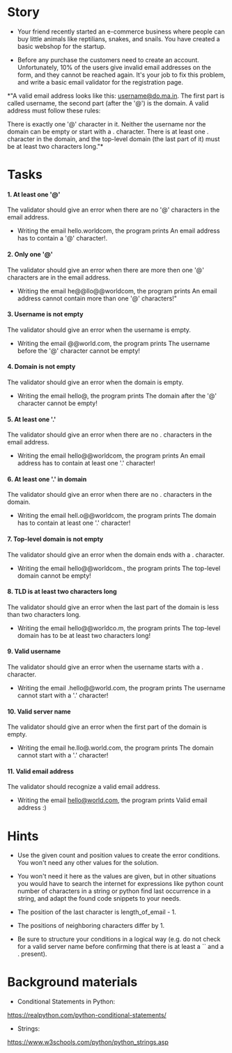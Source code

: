 # Story
- Your friend recently started an e-commerce business where people can buy little animals like reptilians, snakes, and snails. You have created a basic webshop for the startup.

- Before any purchase the customers need to create an account. Unfortunately, 10% of the users give invalid email addresses on the form, and they cannot be reached again. It's your job to fix this problem, and write a basic email validator for the registration page.


*"A valid email address looks like this: username@do.ma.in. The first part is called username, the second part (after the '@') is the domain. A valid address must follow these rules:

There is exactly one '@' character in it.
Neither the username nor the domain can be empty or start with a . character.
There is at least one . character in the domain, and the top-level domain (the last part of it) must be at least two characters long."*

# Tasks
#### 1. At least one '@'
The validator should give an error when there are no '@' characters in the email address.

- Writing the email hello.worldcom, the program prints An email address has to contain a '@' character!.

#### 2. Only one '@'
The validator should give an error when there are more then one '@' characters are in the email address.

- Writing the email he@@llo@@worldcom, the program prints An email address cannot contain more than one '@' characters!"

#### 3. Username is not empty
The validator should give an error when the username is empty.

- Writing the email @@world.com, the program prints The username before the '@' character cannot be empty!

#### 4. Domain is not empty
The validator should give an error when the domain is empty.

- Writing the email hello@, the program prints The domain after the '@' character cannot be empty!

#### 5. At least one '.'
The validator should give an error when there are no . characters in the email address.

- Writing the email hello@@worldcom, the program prints An email address has to contain at least one '.' character!

#### 6. At least one '.' in domain
The validator should give an error when there are no . characters in the domain.

- Writing the email hell.o@@worldcom, the program prints The domain has to contain at least one '.' character!

#### 7. Top-level domain is not empty
The validator should give an error when the domain ends with a . character.

- Writing the email hello@@worldcom., the program prints The top-level domain cannot be empty!

#### 8. TLD is at least two characters long
The validator should give an error when the last part of the domain is less than two characters long.

- Writing the email hello@@worldco.m, the program prints The top-level domain has to be at least two characters long!

#### 9. Valid username
The validator should give an error when the username starts with a . character.

- Writing the email .hello@@world.com, the program prints The username cannot start with a '.' character!

#### 10. Valid server name
The validator should give an error when the first part of the domain is empty.

- Writing the email he.llo@.world.com, the program prints The domain cannot start with a '.' character!

#### 11. Valid email address
The validator should recognize a valid email address.

- Writing the email hello@world.com, the program prints Valid email address :)

# Hints

- Use the given count and position values to create the error conditions. You won't need any other values for the solution.

- You won't need it here as the values are given, but in other situations you would have to search the internet for expressions like python count number of characters in a string or python find last occurrence in a string, and adapt the found code snippets to your needs.

- The position of the last character is length_of_email - 1.

- The positions of neighboring characters differ by 1.

- Be sure to structure your conditions in a logical way (e.g. do not check for a valid server name before confirming that there is at least a `` and a . present).

# Background materials

- Conditional Statements in Python:

https://realpython.com/python-conditional-statements/

- Strings:

https://www.w3schools.com/python/python_strings.asp